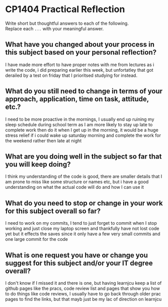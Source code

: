 # CP1404 Practical Reflection

Write short but thoughtful answers to each of the following.  
Replace each `...` with your meaningful answer.

## What have you changed about your process in this subject based on your personal reflection?

I have made more effort to have proper notes with me from lectures as i write the code, i did preparing
earlier this week, but unfortatley that got derailed by a test on friday that I prioritsed studying for instead.

## What do you still need to change in terms of your approach, application, time on task, attitude, etc.?

I need to be more proactive in the mornings, I usually end up ruining my sleep schedule during school term as I am more 
likely to stay up late to complete work then do it when I get up in the morning, it would be a huge stress relief
if i could wake up saturday morning and complete the work for the weekend rather then late at night

## What are you doing well in the subject so far that you will keep doing?

I think my understanding of the code is good, there are smaller details that I am prone to miss like some structure or
names etc, but i have a good understanding on what the actual code will do and how I can use it

## What do you need to stop or change in your work for this subject overall so far?

I need to work on my commits, I tend to just forget to commit when I stop working and just close my laptop screen 
and thankfully have not lost code yet but it effects the saves since it only have a few very small commits and one large
commit for the code

## What is one request you have or change you suggest for this subject and/or your IT degree overall?

I don't know if I missed it and there is one, but having learnjcu keep a list of github pages like the pracs, code 
review list and pages that show you how to do things like code reviews, I usually have to go back through older prac
pages to find the links, but that mayb just be my lac of direction on learnjcu

